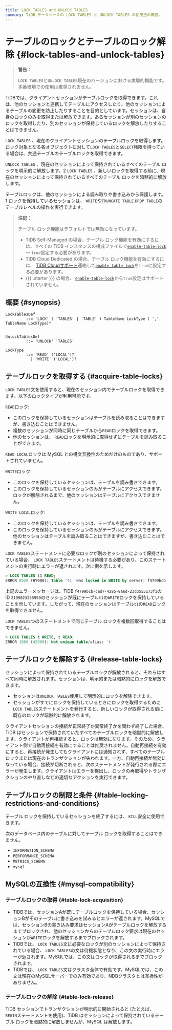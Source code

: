 ```yaml
---
title: LOCK TABLES and UNLOCK TABLES
summary: TiDB データベースの LOCK TABLES と UNLOCK TABLES の使用法の概要。
---
```


# テーブルのロックとテーブルのロック解除 {#lock-tables-and-unlock-tables}

> **警告：**
>
> `LOCK TABLES`と`UNLOCK TABLES`現在のバージョンにおける実験的機能です。本番環境での使用は推奨されません。

TiDBでは、クライアントセッションがテーブルロックを取得できます。これは、他のセッションと連携してテーブルにアクセスしたり、他のセッションによるテーブルの変更を防止したりすることを目的としています。セッションは、自身のロックのみを取得または解放できます。あるセッションが別のセッションのロックを取得したり、別のセッションが保持しているロックを解放したりすることはできません。

`LOCK TABLES` 、現在のクライアントセッションのテーブルロックを取得します。ロック対象となる各オブジェクトに対して`LOCK TABLES`と`SELECT`権限を持っている場合は、共通テーブルのテーブルロックを取得できます。

`UNLOCK TABLES` 、現在のセッションによって保持されているすべてのテーブル ロックを明示的に解放します。2 `LOCK TABLES` 、新しいロックを取得する前に、現在のセッションによって保持されているすべてのテーブル ロックを暗黙的に解放します。

テーブルロックは、他のセッションによる読み取りや書き込みから保護します。1 ロックを保持しているセッションは、 `WRITE`や`TRUNCATE TABLE` `DROP TABLE`のテーブルレベルの操作を実行できます。

> **注記：**
>
> テーブル ロック機能はデフォルトでは無効になっています。
>
> -   TiDB Self-Managed の場合、テーブル ロック機能を有効にするには、すべての TiDB インスタンスの構成ファイルで[`enable-table-lock`](https://docs.pingcap.com/tidb/stable/tidb-configuration-file#enable-table-lock-new-in-v400) ～ `true`設定する必要があります。
> -   TiDB Cloud Dedicated の場合、テーブル ロック機能を有効にするには、 [TiDB Cloudサポート](https://docs.pingcap.com/tidbcloud/tidb-cloud-support)連絡して[`enable-table-lock`](https://docs.pingcap.com/tidb/stable/tidb-configuration-file#enable-table-lock-new-in-v400)を`true`に設定する必要があります。
> -   {{{ .starter }}} の場合、 [`enable-table-lock`](https://docs.pingcap.com/tidb/stable/tidb-configuration-file#enable-table-lock-new-in-v400)から`true`設定はサポートされていません。

## 概要 {#synopsis}

```ebnf+diagram
LockTablesDef
         ::= 'LOCK' ( 'TABLES' | 'TABLE' ) TableName LockType ( ',' TableName LockType)*


UnlockTablesDef
         ::= 'UNLOCK' 'TABLES'

LockType
         ::= 'READ' ('LOCAL')?
           | 'WRITE' ('LOCAL')?
```

## テーブルロックを取得する {#acquire-table-locks}

`LOCK TABLES`文を使用すると、現在のセッション内でテーブルロックを取得できます。以下のロックタイプが利用可能です。

`READ`ロック:

-   このロックを保持しているセッションはテーブルを読み取ることはできますが、書き込むことはできません。
-   複数のセッションが同時に同じテーブルから`READ`ロックを取得できます。
-   他のセッションは、 `READ`ロックを明示的に取得せずにテーブルを読み取ることができます。

`READ LOCAL`ロックは MySQL との構文互換性のためだけのものであり、サポートされていません。

`WRITE`ロック:

-   このロックを保持しているセッションは、テーブルを読み書きできます。
-   このロックを保持しているセッションのみがテーブルにアクセスできます。ロックが解除されるまで、他のセッションはテーブルにアクセスできません。

`WRITE LOCAL`ロック:

-   このロックを保持しているセッションは、テーブルを読み書きできます。
-   このロックを保持しているセッションのみがテーブルにアクセスできます。他のセッションはテーブルを読み取ることはできますが、書き込むことはできません。

`LOCK TABLES`ステートメントに必要なロックが別のセッションによって保持されている場合、 `LOCK TABLES`ステートメントは待機する必要があり、このステートメントの実行時にエラーが返されます。次に例を示します。

```sql
> LOCK TABLES t1 READ;
ERROR 8020 (HY000): Table 't1' was locked in WRITE by server: f4799bcb-cad7-4285-8a6d-23d3555173f1_session: 2199023255959
```

上記のエラーメッセージは、TiDB `f4799bcb-cad7-4285-8a6d-23d3555173f1`の ID `2199023255959`のセッションが既にテーブル`t1`の`WRITE`ロックを保持していることを示しています。したがって、現在のセッションはテーブル`t1`の`READ`ロックを取得できません。

`LOCK TABLES`つのステートメントで同じテーブル ロックを複数回取得することはできません。

```sql
> LOCK TABLES t WRITE, t READ;
ERROR 1066 (42000): Not unique table/alias: 't'
```

## テーブルロックを解除する {#release-table-locks}

セッションによって保持されているテーブルロックが解放されると、それらはすべて同時に解放されます。セッションは、明示的または暗黙的にロックを解放できます。

-   セッションは`UNLOCK TABLES`使用して明示的にロックを解除できます。
-   セッションがすでにロックを保持しているときにロックを取得するために`LOCK TABLES`ステートメントを発行すると、新しいロックが取得される前に既存のロックが暗黙的に解放されます。

クライアントセッションの接続が正常終了か異常終了かを問わず終了した場合、TiDB はセッションで保持されていたすべてのテーブルロックを暗黙的に解放します。クライアントが再接続すると、ロックは無効になります。そのため、クライアント側で自動再接続を有効にすることは推奨されません。自動再接続を有効にすると、再接続が発生してもクライアントには通知されず、すべてのテーブルロックまたは現在のトランザクションが失われます。一方、自動再接続が無効になっている場合、接続が切断されると、次のステートメントが発行される際にエラーが発生します。クライアントはエラーを検出し、ロックの再取得やトランザクションのやり直しなどの適切なアクションを実行できます。

## テーブルロックの制限と条件 {#table-locking-restrictions-and-conditions}

テーブル ロックを保持しているセッションを終了するには、 `KILL`安全に使用できます。

次のデータベース内のテーブルに対してテーブル ロックを取得することはできません。

-   `INFORMATION_SCHEMA`
-   `PERFORMANCE_SCHEMA`
-   `METRICS_SCHEMA`
-   `mysql`

## MySQLの互換性 {#mysql-compatibility}

### テーブルロックの取得 {#table-lock-acquisition}

-   TiDBでは、セッションAが既にテーブルロックを保持している場合、セッションBがそのテーブルに書き込みを試みるとエラーが返されます。MySQLでは、セッションBの書き込み要求はセッションAがテーブルロックを解放するまでブロックされ、他のセッションからのテーブルロック要求は現在のセッションが`WRITE`ロックを解放するまでブロックされます。
-   TiDBでは、 `LOCK TABLES`文に必要なロックが別のセッションによって保持されている場合、 `LOCK TABLES`の文は待機状態となり、この文の実行時にエラーが返されます。MySQLでは、この文はロックが取得されるまでブロックされます。
-   TiDBでは、 `LOCK TABLES`文はクラスタ全体で有効です。MySQLでは、この文は現在のMySQLサーバーでのみ有効であり、NDBクラスタとは互換性がありません。

### テーブルロックの解除 {#table-lock-release}

TiDB セッションでトランザクションが明示的に開始されると (たとえば、 `BEGIN`ステートメントを使用)、TiDB はセッションによって保持されているテーブル ロックを暗黙的に解放しませんが、MySQL は解放します。
